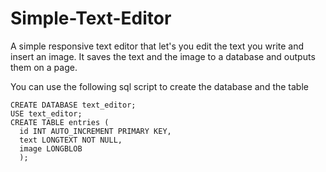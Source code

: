 # Simple-Text-Editor
A simple responsive text editor that let's you edit the text you write and insert an image. It saves the text and the image to a database and outputs them on a page.

You can use the following sql script to create the database and the table
```
CREATE DATABASE text_editor; 
USE text_editor; 
CREATE TABLE entries ( 
  id INT AUTO_INCREMENT PRIMARY KEY, 
  text LONGTEXT NOT NULL, 
  image LONGBLOB 
  );
```

